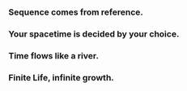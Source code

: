 ### Sequence comes from reference.

### Your spacetime is decided by your choice.

### Time flows like a river.

### Finite Life, infinite growth.

